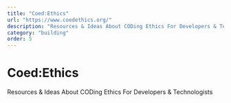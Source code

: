 ```yaml
---
title: "Coed:Ethics"
url: "https://www.coedethics.org/"
description: "Resources & Ideas About CODing Ethics For Developers & Technologists"
category: "building"
order: 5
---
```


# Coed:Ethics

Resources & Ideas About CODing Ethics For Developers & Technologists
